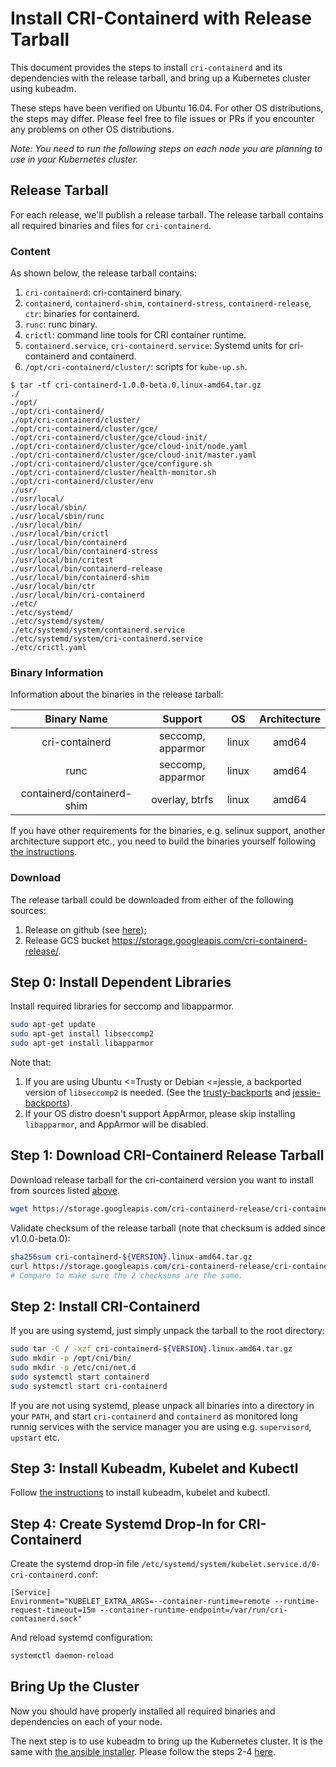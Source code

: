 # Install CRI-Containerd with Release Tarball
This document provides the steps to install `cri-containerd` and its dependencies with the release tarball, and bring up a Kubernetes cluster using kubeadm.

These steps have been verified on Ubuntu 16.04. For other OS distributions, the steps may differ. Please feel free to file issues or PRs if you encounter any problems on other OS distributions.

*Note: You need to run the following steps on each node you are planning to use in your Kubernetes cluster.*
## Release Tarball
For each release, we'll publish a release tarball. The release tarball contains all required binaries and files for `cri-containerd`.
### Content
As shown below, the release tarball contains:
1) `cri-containerd`: cri-containerd binary.
2) `containerd`, `containerd-shim`, `containerd-stress`, `containerd-release`, `ctr`: binaries for containerd.
3) `runc`: runc binary.
4) `crictl`: command line tools for CRI container runtime.
5) `containerd.service`, `cri-containerd.service`: Systemd units for cri-containerd and containerd.
6) `/opt/cri-containerd/cluster/`: scripts for `kube-up.sh`.
```console
$ tar -tf cri-containerd-1.0.0-beta.0.linux-amd64.tar.gz
./
./opt/
./opt/cri-containerd/
./opt/cri-containerd/cluster/
./opt/cri-containerd/cluster/gce/
./opt/cri-containerd/cluster/gce/cloud-init/
./opt/cri-containerd/cluster/gce/cloud-init/node.yaml
./opt/cri-containerd/cluster/gce/cloud-init/master.yaml
./opt/cri-containerd/cluster/gce/configure.sh
./opt/cri-containerd/cluster/health-monitor.sh
./opt/cri-containerd/cluster/env
./usr/
./usr/local/
./usr/local/sbin/
./usr/local/sbin/runc
./usr/local/bin/
./usr/local/bin/crictl
./usr/local/bin/containerd
./usr/local/bin/containerd-stress
./usr/local/bin/critest
./usr/local/bin/containerd-release
./usr/local/bin/containerd-shim
./usr/local/bin/ctr
./usr/local/bin/cri-containerd
./etc/
./etc/systemd/
./etc/systemd/system/
./etc/systemd/system/containerd.service
./etc/systemd/system/cri-containerd.service
./etc/crictl.yaml
```
### Binary Information
Information about the binaries in the release tarball:

|           Binary Name          |      Support      |   OS  | Architecture |
|:------------------------------:|:-----------------:|:-----:|:------------:|
|          cri-containerd        | seccomp, apparmor | linux |     amd64    |
|               runc             | seccomp, apparmor | linux |     amd64    |
|   containerd/containerd-shim   |   overlay, btrfs  | linux |     amd64    |

If you have other requirements for the binaries, e.g. selinux support, another architecture support etc., you need to build the binaries yourself following [the instructions](../README.md#getting-started-for-developers).

### Download

The release tarball could be downloaded from either of the following sources:
1. Release on github (see [here](https://github.com/containerd/cri-containerd/releases));
2. Release GCS bucket https://storage.googleapis.com/cri-containerd-release/.

## Step 0: Install Dependent Libraries
Install required libraries for seccomp and libapparmor.
```bash
sudo apt-get update
sudo apt-get install libseccomp2
sudo apt-get install libapparmor
```
Note that:
1) If you are using Ubuntu <=Trusty or Debian <=jessie, a backported version of `libseccomp2` is needed. (See the [trusty-backports](https://packages.ubuntu.com/trusty-backports/libseccomp2) and [jessie-backports](https://packages.debian.org/jessie-backports/libseccomp2)).
2) If your OS distro doesn't support AppArmor, please skip installing `libapparmor`, and AppArmor will be disabled.
## Step 1: Download CRI-Containerd Release Tarball
Download release tarball for the cri-containerd version you want to install from sources listed [above](#download).
```bash
wget https://storage.googleapis.com/cri-containerd-release/cri-containerd-${VERSION}.linux-amd64.tar.gz
```
Validate checksum of the release tarball (note that checksum is added since v1.0.0-beta.0):
```bash
sha256sum cri-containerd-${VERSION}.linux-amd64.tar.gz
curl https://storage.googleapis.com/cri-containerd-release/cri-containerd-${VERSION}.linux-amd64.tar.gz.sha256
# Compare to make sure the 2 checksums are the same.
```
## Step 2: Install CRI-Containerd
If you are using systemd, just simply unpack the tarball to the root directory:
<!-- TODO(random-liu): Remove cni directory operations after we deprecate v1.0.0-beta.1 -->
```bash
sudo tar -C / -xzf cri-containerd-${VERSION}.linux-amd64.tar.gz
sudo mkdir -p /opt/cni/bin/
sudo mkdir -p /etc/cni/net.d
sudo systemctl start containerd
sudo systemctl start cri-containerd
```
If you are not using systemd, please unpack all binaries into a directory in your `PATH`, and start `cri-containerd` and `containerd` as monitored long runnig services with the service manager you are using e.g. `supervisord`, `upstart` etc.
## Step 3: Install Kubeadm, Kubelet and Kubectl
Follow [the instructions](https://kubernetes.io/docs/setup/independent/install-kubeadm/) to install kubeadm, kubelet and kubectl.
## Step 4: Create Systemd Drop-In for CRI-Containerd
Create the systemd drop-in file `/etc/systemd/system/kubelet.service.d/0-cri-containerd.conf`:
```
[Service]                                                 
Environment="KUBELET_EXTRA_ARGS=--container-runtime=remote --runtime-request-timeout=15m --container-runtime-endpoint=/var/run/cri-containerd.sock"
```
And reload systemd configuration:
```bash
systemctl daemon-reload
```
## Bring Up the Cluster
Now you should have properly installed all required binaries and dependencies on each of your node.

The next step is to use kubeadm to bring up the Kubernetes cluster. It is the same with [the ansible installer](../contrib/ansible). Please follow the steps 2-4 [here](../contrib/ansible/README.md#step-2).

